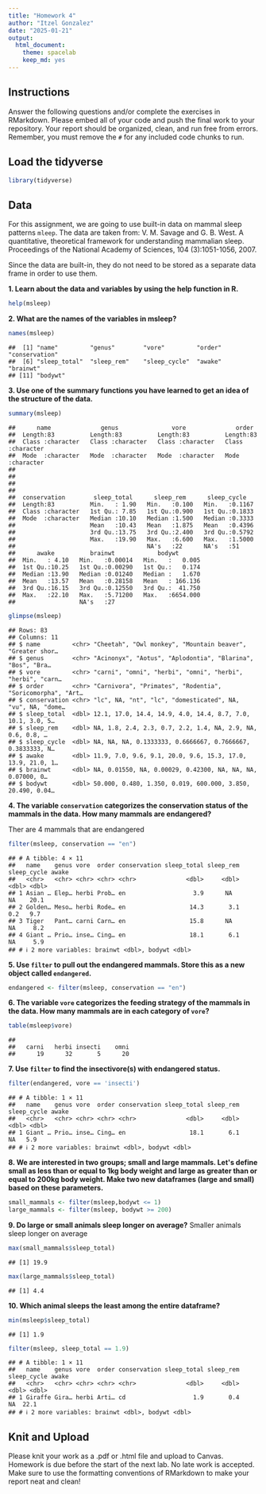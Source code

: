 ```yaml
---
title: "Homework 4"
author: "Itzel Gonzalez"
date: "2025-01-21"
output:
  html_document: 
    theme: spacelab
    keep_md: yes
---
```


## Instructions
Answer the following questions and/or complete the exercises in RMarkdown. Please embed all of your code and push the final work to your repository. Your report should be organized, clean, and run free from errors. Remember, you must remove the `#` for any included code chunks to run.  

## Load the tidyverse

``` r
library(tidyverse)
```

## Data 
For this assignment, we are going to use built-in data on mammal sleep patterns `mleep`. The data are taken from: V. M. Savage and G. B. West. A quantitative, theoretical framework for understanding mammalian sleep. Proceedings of the National Academy of Sciences, 104 (3):1051-1056, 2007.  

Since the data are built-in, they do not need to be stored as a separate data frame in order to use them.  

**1. Learn about the data and variables by using the help function in R.**

``` r
help(msleep)
```

**2. What are the names of the variables in msleep?**  

``` r
names(msleep)
```

```
##  [1] "name"         "genus"        "vore"         "order"        "conservation"
##  [6] "sleep_total"  "sleep_rem"    "sleep_cycle"  "awake"        "brainwt"     
## [11] "bodywt"
```

**3. Use one of the summary functions you have learned to get an idea of the structure of the data.**  

``` r
summary(msleep)
```

```
##      name              genus               vore              order          
##  Length:83          Length:83          Length:83          Length:83         
##  Class :character   Class :character   Class :character   Class :character  
##  Mode  :character   Mode  :character   Mode  :character   Mode  :character  
##                                                                             
##                                                                             
##                                                                             
##                                                                             
##  conservation        sleep_total      sleep_rem      sleep_cycle    
##  Length:83          Min.   : 1.90   Min.   :0.100   Min.   :0.1167  
##  Class :character   1st Qu.: 7.85   1st Qu.:0.900   1st Qu.:0.1833  
##  Mode  :character   Median :10.10   Median :1.500   Median :0.3333  
##                     Mean   :10.43   Mean   :1.875   Mean   :0.4396  
##                     3rd Qu.:13.75   3rd Qu.:2.400   3rd Qu.:0.5792  
##                     Max.   :19.90   Max.   :6.600   Max.   :1.5000  
##                                     NA's   :22      NA's   :51      
##      awake          brainwt            bodywt        
##  Min.   : 4.10   Min.   :0.00014   Min.   :   0.005  
##  1st Qu.:10.25   1st Qu.:0.00290   1st Qu.:   0.174  
##  Median :13.90   Median :0.01240   Median :   1.670  
##  Mean   :13.57   Mean   :0.28158   Mean   : 166.136  
##  3rd Qu.:16.15   3rd Qu.:0.12550   3rd Qu.:  41.750  
##  Max.   :22.10   Max.   :5.71200   Max.   :6654.000  
##                  NA's   :27
```


``` r
glimpse(msleep)
```

```
## Rows: 83
## Columns: 11
## $ name         <chr> "Cheetah", "Owl monkey", "Mountain beaver", "Greater shor…
## $ genus        <chr> "Acinonyx", "Aotus", "Aplodontia", "Blarina", "Bos", "Bra…
## $ vore         <chr> "carni", "omni", "herbi", "omni", "herbi", "herbi", "carn…
## $ order        <chr> "Carnivora", "Primates", "Rodentia", "Soricomorpha", "Art…
## $ conservation <chr> "lc", NA, "nt", "lc", "domesticated", NA, "vu", NA, "dome…
## $ sleep_total  <dbl> 12.1, 17.0, 14.4, 14.9, 4.0, 14.4, 8.7, 7.0, 10.1, 3.0, 5…
## $ sleep_rem    <dbl> NA, 1.8, 2.4, 2.3, 0.7, 2.2, 1.4, NA, 2.9, NA, 0.6, 0.8, …
## $ sleep_cycle  <dbl> NA, NA, NA, 0.1333333, 0.6666667, 0.7666667, 0.3833333, N…
## $ awake        <dbl> 11.9, 7.0, 9.6, 9.1, 20.0, 9.6, 15.3, 17.0, 13.9, 21.0, 1…
## $ brainwt      <dbl> NA, 0.01550, NA, 0.00029, 0.42300, NA, NA, NA, 0.07000, 0…
## $ bodywt       <dbl> 50.000, 0.480, 1.350, 0.019, 600.000, 3.850, 20.490, 0.04…
```

**4. The variable `conservation` categorizes the conservation status of the mammals in the data. How many mammals are endangered?**

Ther are 4 mammals that are endangered

``` r
filter(msleep, conservation == "en")
```

```
## # A tibble: 4 × 11
##   name    genus vore  order conservation sleep_total sleep_rem sleep_cycle awake
##   <chr>   <chr> <chr> <chr> <chr>              <dbl>     <dbl>       <dbl> <dbl>
## 1 Asian … Elep… herbi Prob… en                   3.9      NA          NA    20.1
## 2 Golden… Meso… herbi Rode… en                  14.3       3.1         0.2   9.7
## 3 Tiger   Pant… carni Carn… en                  15.8      NA          NA     8.2
## 4 Giant … Prio… inse… Cing… en                  18.1       6.1        NA     5.9
## # ℹ 2 more variables: brainwt <dbl>, bodywt <dbl>
```

**5. Use `filter` to pull out the endangered mammals. Store this as a new object called `endangered`.**

``` r
endangered <- filter(msleep, conservation == "en")
```

**6. The variable `vore` categorizes the feeding strategy of the mammals in the data. How many mammals are in each category of `vore`?**

``` r
table(msleep$vore)
```

```
## 
##   carni   herbi insecti    omni 
##      19      32       5      20
```

**7. Use `filter` to find the insectivore(s) with endangered status.**

``` r
filter(endangered, vore == 'insecti')
```

```
## # A tibble: 1 × 11
##   name    genus vore  order conservation sleep_total sleep_rem sleep_cycle awake
##   <chr>   <chr> <chr> <chr> <chr>              <dbl>     <dbl>       <dbl> <dbl>
## 1 Giant … Prio… inse… Cing… en                  18.1       6.1          NA   5.9
## # ℹ 2 more variables: brainwt <dbl>, bodywt <dbl>
```

**8. We are interested in two groups; small and large mammals. Let's define small as less than or equal to 1kg body weight and large as greater than or equal to 200kg body weight. Make two new dataframes (large and small) based on these parameters.**

``` r
small_mammals <- filter(msleep,bodywt <= 1)
large_mammals <- filter(msleep, bodywt >= 200)
```

**9. Do large or small animals sleep longer on average?** 
Smaller animals sleep longer on average


``` r
max(small_mammals$sleep_total)
```

```
## [1] 19.9
```


``` r
max(large_mammals$sleep_total)
```

```
## [1] 4.4
```

**10. Which animal sleeps the least among the entire dataframe?**

``` r
min(msleep$sleep_total)
```

```
## [1] 1.9
```

``` r
filter(msleep, sleep_total == 1.9)
```

```
## # A tibble: 1 × 11
##   name    genus vore  order conservation sleep_total sleep_rem sleep_cycle awake
##   <chr>   <chr> <chr> <chr> <chr>              <dbl>     <dbl>       <dbl> <dbl>
## 1 Giraffe Gira… herbi Arti… cd                   1.9       0.4          NA  22.1
## # ℹ 2 more variables: brainwt <dbl>, bodywt <dbl>
```

## Knit and Upload
Please knit your work as a .pdf or .html file and upload to Canvas. Homework is due before the start of the next lab. No late work is accepted. Make sure to use the formatting conventions of RMarkdown to make your report neat and clean!  
